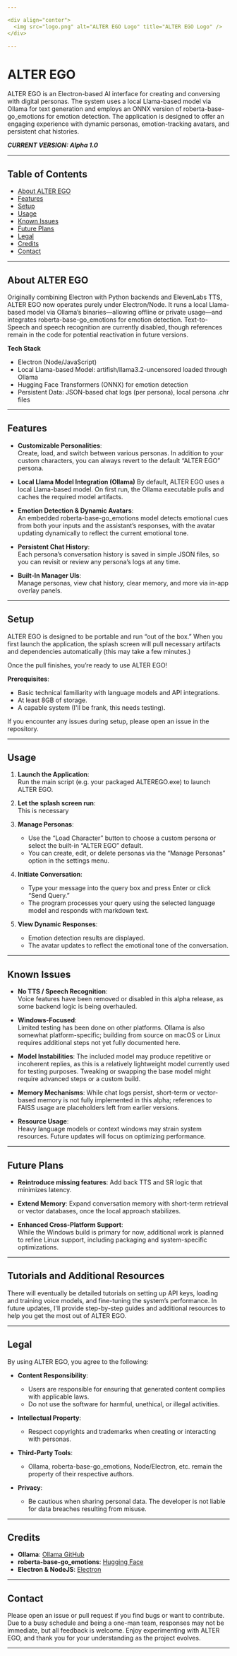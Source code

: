 ```yaml
---

<div align="center">
  <img src="logo.png" alt="ALTER EGO Logo" title="ALTER EGO Logo" />
</div>

---
```


# ALTER EGO

ALTER EGO is an Electron-based AI interface for creating and conversing with digital personas. The system uses a local Llama-based model via Ollama for text generation and employs an ONNX version of roberta-base-go_emotions for emotion detection. The application is designed to offer an engaging experience with dynamic personas, emotion-tracking avatars, and persistent chat histories.

***CURRENT VERSION: Alpha 1.0***

---

## Table of Contents

- [About ALTER EGO](#about-alter-ego)
- [Features](#features)
- [Setup](#setup)
- [Usage](#usage)
- [Known Issues](#known-issues)
- [Future Plans](#future-plans)
- [Legal](#legal)
- [Credits](#credits)
- [Contact](#contact)

---

## About ALTER EGO

Originally combining Electron with Python backends and ElevenLabs TTS, ALTER EGO now operates purely under Electron/Node. It runs a local Llama-based model via Ollama’s binaries—allowing offline or private usage—and integrates roberta-base-go_emotions for emotion detection. Text-to-Speech and speech recognition are currently disabled, though references remain in the code for potential reactivation in future versions.

**Tech Stack**
- Electron (Node/JavaScript)
- Local Llama-based Model: artifish/llama3.2-uncensored loaded through Ollama
- Hugging Face Transformers (ONNX) for emotion detection
- Persistent Data: JSON-based chat logs (per persona), local persona .chr files

---

## Features

- **Customizable Personalities**:  
  Create, load, and switch between various personas. In addition to your custom characters, you can always revert to the default “ALTER EGO” persona.

- **Local Llama Model Integration (Ollama)**
  By default, ALTER EGO uses a local Llama-based model. On first run, the Ollama executable pulls and caches the required model artifacts.

- **Emotion Detection & Dynamic Avatars**:  
  An embedded roberta-base-go_emotions model detects emotional cues from both your inputs and the assistant’s responses, with the avatar updating dynamically to reflect the current emotional tone.
  
- **Persistent Chat History**:  
  Each persona’s conversation history is saved in simple JSON files, so you can revisit or review any persona’s logs at any time.

- **Built-In Manager UIs**:  
  Manage personas, view chat history, clear memory, and more via in-app overlay panels.

---

## Setup

ALTER EGO is designed to be portable and run “out of the box.” When you first launch the application, the splash screen will pull necessary artifacts and dependencies automatically (this may take a few minutes.)

Once the pull finishes, you’re ready to use ALTER EGO!

**Prerequisites**:
- Basic technical familiarity with language models and API integrations.
- At least 8GB of storage.
- A capable system (I'll be frank, this needs testing).

If you encounter any issues during setup, please open an issue in the repository.

---

## Usage

1. **Launch the Application**:  
   Run the main script (e.g. your packaged ALTEREGO.exe) to launch ALTER EGO.

2. **Let the splash screen run**:  
   This is necessary

3. **Manage Personas**:  
   - Use the “Load Character” button to choose a custom persona or select the built-in “ALTER EGO” default.
   - You can create, edit, or delete personas via the “Manage Personas” option in the settings menu.

4. **Initiate Conversation**:  
   - Type your message into the query box and press Enter or click “Send Query.”
   - The program processes your query using the selected language model and responds with markdown text.

5. **View Dynamic Responses**:  
   - Emotion detection results are displayed.
   - The avatar updates to reflect the emotional tone of the conversation.

---

## Known Issues

- **No TTS / Speech Recognition**:  
  Voice features have been removed or disabled in this alpha release, as some backend logic is being overhauled.

- **Windows-Focused**:  
  Limited testing has been done on other platforms. Ollama is also somewhat platform-specific; building from source on macOS or Linux requires additional steps not yet fully documented here.

- **Model Instabilities**:
  The included model may produce repetitive or incoherent replies, as this is a relatively lightweight model currently used for testing purposes. Tweaking or swapping the base model might require advanced steps or a custom build.

- **Memory Mechanisms**:
  While chat logs persist, short-term or vector-based memory is not fully implemented in this alpha; references to FAISS usage are placeholders left from earlier versions.

- **Resource Usage**:  
  Heavy language models or context windows may strain system resources. Future updates will focus on optimizing performance.

---

## Future Plans

- **Reintroduce missing features**:
  Add back TTS and SR logic that minimizes latency.

- **Extend Memory**:
  Expand conversation memory with short-term retrieval or vector databases, once the local approach stabilizes.

- **Enhanced Cross-Platform Support**:  
  While the Windows build is primary for now, additional work is planned to refine Linux support, including packaging and system-specific optimizations.

---

## Tutorials and Additional Resources

There will eventually be detailed tutorials on setting up API keys, loading and training voice models, and fine-tuning the system’s performance. In future updates, I'll provide step-by-step guides and additional resources to help you get the most out of ALTER EGO.

---

## Legal

By using ALTER EGO, you agree to the following:

- **Content Responsibility**:
  - Users are responsible for ensuring that generated content complies with applicable laws.
  - Do not use the software for harmful, unethical, or illegal activities.

- **Intellectual Property**:
  - Respect copyrights and trademarks when creating or interacting with personas.

- **Third-Party Tools**:
  - Ollama, roberta-base-go_emotions, Node/Electron, etc. remain the property of their respective authors.

- **Privacy**:
  - Be cautious when sharing personal data. The developer is not liable for data breaches resulting from misuse.

---

## Credits

- **Ollama**: [Ollama GitHub](https://github.com/ollama/ollama)
- **roberta-base-go_emotions**: [Hugging Face](https://huggingface.co/SamLowe/roberta-base-go_emotions)
- **Electron & NodeJS**: [Electron](https://electronjs.org)

---

## Contact

Please open an issue or pull request if you find bugs or want to contribute. Due to a busy schedule and being a one-man team, responses may not be immediate, but all feedback is welcome. Enjoy experimenting with ALTER EGO, and thank you for your understanding as the project evolves.

---